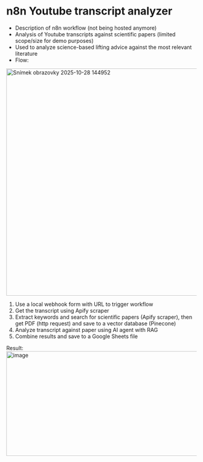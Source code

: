 # n8n Youtube transcript analyzer
- Description of n8n workflow (not being hosted anymore)
- Analysis of Youtube transcripts against scientific papers (limited scope/size for demo purposes)
- Used to analyze science-based lifting advice against the most relevant literature
- Flow:
<img width="1062" height="601" alt="Snímek obrazovky 2025-10-28 144952" src="https://github.com/user-attachments/assets/f8ad4b73-d845-405b-8250-9c53a8e77179" />

1. Use a local webhook form with URL to trigger workflow
2. Get the transcript using Apify scraper
3. Extract keywords and search for scientific papers (Apify scraper), then get PDF (http request) and save to a vector database (Pinecone)
4. Analyze transcript against paper using AI agent with RAG
5. Combine results and save to a Google Sheets file

Result:
<img width="810" height="277" alt="image" src="https://github.com/user-attachments/assets/a642990f-b556-45b8-9a53-4db8ca811c35" />
